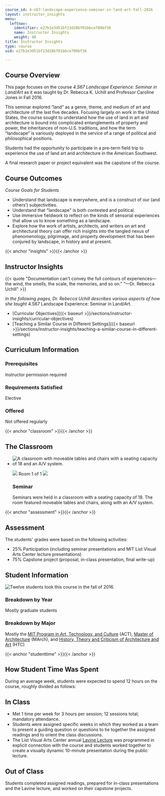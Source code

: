 ```yaml
---
course_id: 4-s67-landscape-experience-seminar-in-land-art-fall-2016
layout: instructor_insights
menu:
  leftnav:
    identifier: e27b1e3d51bf23d28bf01bbce709bf36
    name: Instructor Insights
    weight: 40
title: Instructor Insights
type: course
uid: e27b1e3d51bf23d28bf01bbce709bf36

---
```


Course Overview
---------------

This page focuses on the course _4.S67 Landscape Experience: Seminar in Land/Art_ as it was taught by Dr. Rebecca K. Uchill and Professor Caroline Jones in Fall 2016.

This seminar explored “land” as a genre, theme, and medium of art and architecture of the last five decades. Focusing largely on work in the United States, the course sought to understand how the use of land in art and architecture is bound into complicated entanglements of property and power, the inheritances of non-U.S. traditions, and how the term “landscape” is variously deployed in the service of a range of political and philosophical positions.

Students had the opportunity to participate in a pre-term field trip to experience the use of land art and architecture in the American Southwest.

A final research paper or project equivalent was the capstone of the course.

Course Outcomes
---------------

_Course Goals for Students_

*   Understand that landscape is everywhere, and is a construct of our (and others’) subjectivities.
*   Understand that "landscape" is both contested and political.
*   Use immersive fieldwork to reflect on the kinds of sensorial experiences that allow us to know something as a landscape.
*   Explore how the work of artists, architects, and writers on art and architectural theory can offer rich insights into the tangled nexus of phenomenology, pilgrimage, and property development that has been conjured by landscape, in history and at present.

{{< anchor "insights" >}}{{< /anchor >}}

Instructor Insights
-------------------

{{< quote "Documentation can't convey the full contours of experiences—the wind, the smells, the scale, the memories, and so on." "—Dr. Rebecca Uchill" >}}

_In the following pages, Dr. Rebecca Uchill describes various aspects of how she taught_ 4.S67 Landscape Experience: Seminar in Land/Art.

*   [Curricular Objectives]({{< baseurl >}}/sections/instructor-insights/curricular-objectives)
*   [Teaching a Similar Course in Different Settings]({{< baseurl >}}/sections/instructor-insights/teaching-a-similar-course-in-different-settings)

Curriculum Information
----------------------

### Prerequisites

Instructor permission required

### Requirements Satisfied

Elective

### Offered

Not offered regularly

{{< anchor "classroom" >}}{{< /anchor >}}

The Classroom
-------------

*   ![A classroom with moveable tables and chairs with a seating capacity of 18 and an A/V system.](/coursemedia/4-s67-landscape-experience-seminar-in-land-art-fall-2016/648237145c48c5b531fb4c03988d65fc_5-216.jpg)
    
    ![](/images/educator/classroom_prev_dim.png) Room 1 of 1 ![](/images/educator/classroom_next_dim.png)
    
    ### Seminar
    
    Seminars were held in a classroom with a seating capacity of 18. The room featured moveable tables and chairs, along with an A/V system.
    

{{< anchor "assessment" >}}{{< /anchor >}}

Assessment
----------

The students' grades were based on the following activities:

- 25% Participation (including seminar presentations and MIT List Visual Arts Center lecture presentations)
- 75% Capstone project (proposal, in-class presentation, final write-up)

Student Information
-------------------

![Twelve students took this course in the fall of 2016.](/coursemedia/4-s67-landscape-experience-seminar-in-land-art-fall-2016/289e6c8eca09f388274a59a090c6c85c_12.png)

### Breakdown by Year

Mostly graduate students

### Breakdown by Major

Mostly the [MIT Program in Art, Technology, and Culture](http://act.mit.edu/) (ACT), [Master of Architecture](https://architecture.mit.edu/architecture-and-urbanism/degree/march) (MArch), and [History, Theory and Criticism of Architecture and Art](https://architecture.mit.edu/discipline/history-theory-and-criticism) (HTC)

{{< anchor "studenttime" >}}{{< /anchor >}}

How Student Time Was Spent
--------------------------

During an average week, students were expected to spend 12 hours on the course, roughly divided as follows:

In Class
--------

*   Met 1 time per week for 3 hours per session; 12 sessions total; mandatory attendance.
*   Students were assigned specific weeks in which they worked as a team to present a guiding question or questions to tie together the assigned readings and to orient the class discussions.
*   The List Visual Arts Center annual [Lavine Lecture](https://listart.mit.edu/events-programs/public-program-lavine-lecture) was programmed in explicit connection with the course and students worked together to create a visually dynamic 10-minute presentation during the public lecture.

Out of Class
------------

Students completed assigned readings, prepared for in-class presentations and the Lavine lecture, and worked on their capstone projects.